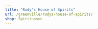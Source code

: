 ```yaml
---
title: "Rudy's House of Spirits"
url: /greenville/rudys-house-of-spirits/
shop: Spirituosen
---
```

